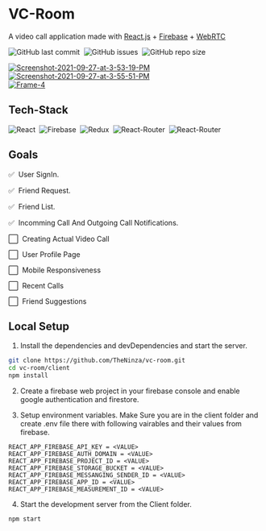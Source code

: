 # VC-Room

A video call application made with [React.js](https://reactjs.org/) + [Firebase](https://firebase.google.com/) + [WebRTC](https://webrtc.org/)

![GitHub last commit](https://img.shields.io/github/last-commit/theninza/vc-room?style=for-the-badge)&nbsp;
![GitHub issues](https://img.shields.io/github/issues/theninza/vc-room?style=for-the-badge)&nbsp;
![GitHub repo size](https://img.shields.io/github/repo-size/theninza/vc-room?style=for-the-badge)

<a href="https://ibb.co/z8sNWcw"><img src="https://i.ibb.co/ZHdNRsC/Screenshot-2021-09-27-at-3-53-19-PM.png" alt="Screenshot-2021-09-27-at-3-53-19-PM" border="0"></a>
<a href="https://ibb.co/vsPFW8x"><img src="https://i.ibb.co/bHB0Vng/Screenshot-2021-09-27-at-3-55-51-PM.png" alt="Screenshot-2021-09-27-at-3-55-51-PM" border="0"></a><br />
<a href="https://ibb.co/kMN0S17"><img src="https://i.ibb.co/V3fDqm1/Frame-4.png" alt="Frame-4" border="0"></a><br />

## Tech-Stack

![React](https://img.shields.io/badge/React-05122A?style=for-the-badge&logo=react)&nbsp;
![Firebase](https://img.shields.io/badge/-Firebase-05122A?style=for-the-badge&logo=firebase)&nbsp;
![Redux](https://img.shields.io/badge/Redux-05122A?style=for-the-badge&logo=redux)&nbsp;
![React-Router](https://img.shields.io/badge/React_Router-05122A?style=for-the-badge&logo=react-router)&nbsp;
![React-Router](https://img.shields.io/badge/Material--UI-05122A?style=for-the-badge&logo=material-ui)&nbsp;

## Goals

:white_check_mark: &nbsp;User SignIn.

:white_check_mark: &nbsp;Friend Request.

:white_check_mark: &nbsp;Friend List.

:white_check_mark: &nbsp;Incomming Call And Outgoing Call Notifications.

:white_large_square: &nbsp;Creating Actual Video Call

:white_large_square: &nbsp;User Profile Page

:white_large_square: &nbsp;Mobile Responsiveness

:white_large_square: &nbsp;Recent Calls

:white_large_square: &nbsp;Friend Suggestions

## Local Setup

1. Install the dependencies and devDependencies and start the server.

```sh
git clone https://github.com/TheNinza/vc-room.git
cd vc-room/client
npm install
```

2. Create a firebase web project in your firebase console and enable google authentication and firestore.

3. Setup environment variables. Make Sure you are in the client folder and create .env file there with following vairables and their values from firebase.

```env
REACT_APP_FIREBASE_API_KEY = <VALUE>
REACT_APP_FIREBASE_AUTH_DOMAIN = <VALUE>
REACT_APP_FIREBASE_PROJECT_ID = <VALUE>
REACT_APP_FIREBASE_STORAGE_BUCKET = <VALUE>
REACT_APP_FIREBASE_MESSANGING_SENDER_ID = <VALUE>
REACT_APP_FIREBASE_APP_ID = <VALUE>
REACT_APP_FIREBASE_MEASUREMENT_ID = <VALUE>
```

4. Start the development server from the Client folder.

```sh
npm start
```
